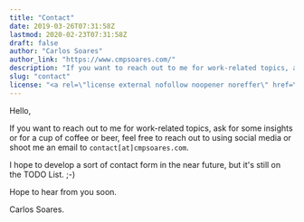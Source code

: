 ```yaml
---
title: "Contact"
date: 2019-03-26T07:31:58Z
lastmod: 2020-02-23T07:31:58Z
draft: false
author: "Carlos Soares"
author_link: "https://www.cmpsoares.com/"
description: "If you want to reach out to me for work-related topics, ask for some insights or for a cup of coffee or beer, feel free to reach out to using social media or shoot me an email."
slug: "contact"
license: "<a rel=\"license external nofollow noopener noreffer\" href=\"https://creativecommons.org/licenses/by-nc/4.0/\" target=\"_blank\">CC BY-NC 4.0</a>"
---
```


Hello,

If you want to reach out to me for work-related topics, ask for some insights or for a cup of coffee or beer, feel free to reach out to using social media or shoot me an email to `contact[at]cmpsoares.com`.

I hope to develop a sort of contact form in the near future, but it's still on the TODO List. ;-)

Hope to hear from you soon.

Carlos Soares.